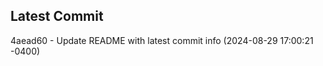 
## Latest Commit
4aead60 - Update README with latest commit info (2024-08-29 17:00:21 -0400) <Yunxi-Zhou>
